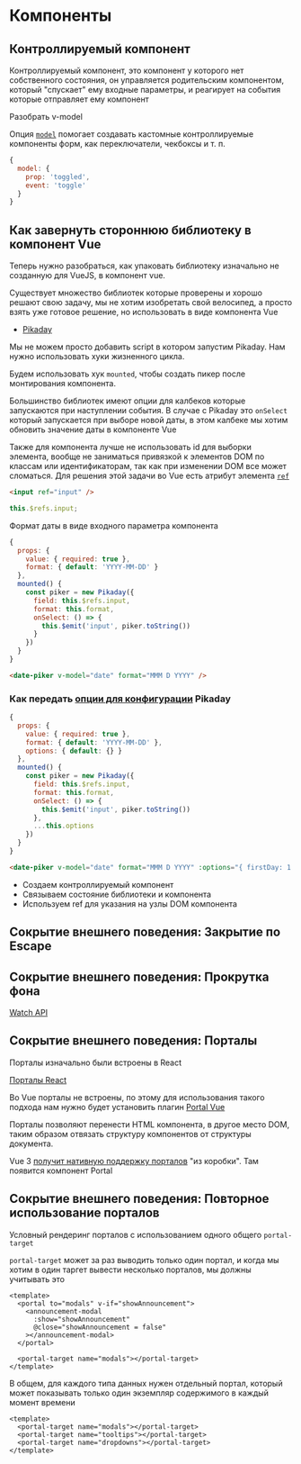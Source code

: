# Компоненты

## Контроллируемый компонент

Контроллируемый компонент, это компонент у которого нет собственного состояния, он управляется родительским компонентом, который "спускает" ему входные параметры, и реагирует на события которые отправляет ему компонент

Разобрать v-model

Опция [`model`](https://ru.vuejs.org/v2/api/#model) помогает создавать кастомные контроллируемые компоненты форм, как переключатели, чекбоксы и т. п.

```js
{
  model: {
    prop: 'toggled',
    event: 'toggle'
  }
}
```

## Как завернуть стороннюю библиотеку в компонент Vue

Теперь нужно разобраться, как упаковать библиотеку изначально не созданную для VueJS, в компонент vue.

Существует множество библиотек которые проверены и хорошо решают свою задачу, мы не хотим изобретать свой велосипед, а просто взять уже готовое решение, но использовать в виде компонента Vue

- [Pikaday](https://pikaday.com)

Мы не можем просто добавить script в котором запустим Pikaday. Нам нужно использовать хуки жизненного цикла.

Будем использовать хук `mounted`, чтобы создать пикер после монтирования компонента.

Большинство библиотек имеют опции для калбеков которые запускаются при наступлении события. В случае с Pikaday это `onSelect` который запускается при выборе новой даты, в этом калбеке мы хотим обновить значение даты в компоненте Vue

Также для компонента лучше не использовать id для выборки элемента, вообще не заниматься привязкой к элементов DOM по классам или идентификаторам, так как при изменении DOM все может сломаться. Для решения этой задачи во Vue есть атрибут элемента [`ref`](https://ru.vuejs.org/v2/api/#ref)

```html
<input ref="input" />
```

```js
this.$refs.input;
```

Формат даты в виде входного параметра компонента

```js
{
  props: {
    value: { required: true },
    format: { default: 'YYYY-MM-DD' }
  },
  mounted() {
    const piker = new Pikaday({
      field: this.$refs.input,
      format: this.format,
      onSelect: () => {
        this.$emit('input', piker.toString())
      }
    })
  }
}
```

```html
<date-piker v-model="date" format="MMM D YYYY" />
```

### Как передать [опции для конфигурации](https://github.com/Pikaday/Pikaday#configuration) Pikaday

```js
{
  props: {
    value: { required: true },
    format: { default: 'YYYY-MM-DD' },
    options: { default: {} }
  },
  mounted() {
    const piker = new Pikaday({
      field: this.$refs.input,
      format: this.format,
      onSelect: () => {
        this.$emit('input', piker.toString())
      },
      ...this.options
    })
  }
}
```

```html
<date-piker v-model="date" format="MMM D YYYY" :options="{ firstDay: 1 }" />
```

- Создаем контроллируемый компонент
- Связываем состояние библиотеки и компонента
- Используем ref для указания на узлы DOM компонента

## Сокрытие внешнего поведения: Закрытие по Escape

## Сокрытие внешнего поведения: Прокрутка фона

[Watch API](https://ru.vuejs.org/v2/api/#watch)

## Сокрытие внешнего поведения: Порталы

Порталы изначально были встроены в React

[Порталы React](https://ru.reactjs.org/docs/portals.html)

Во Vue порталы не встроены, по этому для использования такого подхода нам нужно будет установить плагин [Portal Vue](https://github.com/LinusBorg/portal-vue)

Порталы позволяют перенести HTML компонента, в другое место DOM, таким образом отвязать структуру компонентов от структуры документа.

Vue 3 [получит нативную поддержку порталов](https://vueschool.io/articles/vuejs-tutorials/portal-a-new-feature-in-vue-3/) "из коробки". Там появится компонент Portal

## Сокрытие внешнего поведения: Повторное использование порталов

Условный рендеринг порталов с использованием одного общего `portal-target`

`portal-target` может за раз выводить только один портал, и когда мы хотим в один таргет вывести несколько порталов, мы должны учитывать это

```vue
<template>
  <portal to="modals" v-if="showAnnouncement">
    <announcement-modal
      :show="showAnnouncement"
      @close="showAnnouncement = false"
    ></announcement-modal>
  </portal>

  <portal-target name="modals"></portal-target>
</template>
```

В общем, для каждого типа данных нужен отдельный портал, который может показывать только один экземпляр содержимого в каждый момент времени

```vue
<template>
  <portal-target name="modals"></portal-target>
  <portal-target name="tooltips"></portal-target>
  <portal-target name="dropdowns"></portal-target>
</template>
```

